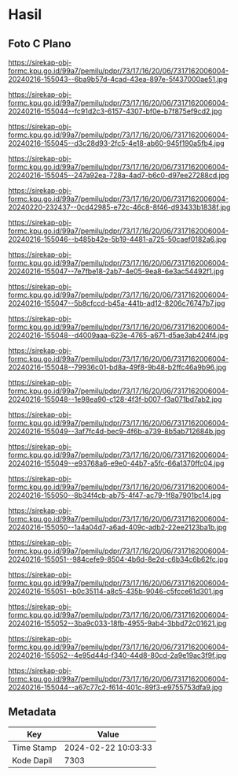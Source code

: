 # Hasil

## Foto C Plano

https://sirekap-obj-formc.kpu.go.id/99a7/pemilu/pdpr/73/17/16/20/06/7317162006004-20240216-155043--6ba9b57d-4cad-43ea-897e-5f437000ae51.jpg

https://sirekap-obj-formc.kpu.go.id/99a7/pemilu/pdpr/73/17/16/20/06/7317162006004-20240216-155044--fc91d2c3-6157-4307-bf0e-b7f875ef9cd2.jpg

https://sirekap-obj-formc.kpu.go.id/99a7/pemilu/pdpr/73/17/16/20/06/7317162006004-20240216-155045--d3c28d93-2fc5-4e18-ab60-945f190a5fb4.jpg

https://sirekap-obj-formc.kpu.go.id/99a7/pemilu/pdpr/73/17/16/20/06/7317162006004-20240216-155045--247a92ea-728a-4ad7-b6c0-d97ee27288cd.jpg

https://sirekap-obj-formc.kpu.go.id/99a7/pemilu/pdpr/73/17/16/20/06/7317162006004-20240220-232437--0cd42985-e72c-46c8-8f46-d93433b1838f.jpg

https://sirekap-obj-formc.kpu.go.id/99a7/pemilu/pdpr/73/17/16/20/06/7317162006004-20240216-155046--b485b42e-5b19-4481-a725-50caef0182a6.jpg

https://sirekap-obj-formc.kpu.go.id/99a7/pemilu/pdpr/73/17/16/20/06/7317162006004-20240216-155047--7e7fbe18-2ab7-4e05-9ea8-6e3ac54492f1.jpg

https://sirekap-obj-formc.kpu.go.id/99a7/pemilu/pdpr/73/17/16/20/06/7317162006004-20240216-155047--5b8cfccd-b45a-441b-ad12-8206c76747b7.jpg

https://sirekap-obj-formc.kpu.go.id/99a7/pemilu/pdpr/73/17/16/20/06/7317162006004-20240216-155048--d4009aaa-623e-4765-a671-d5ae3ab424f4.jpg

https://sirekap-obj-formc.kpu.go.id/99a7/pemilu/pdpr/73/17/16/20/06/7317162006004-20240216-155048--79936c01-bd8a-49f8-9b48-b2ffc46a9b96.jpg

https://sirekap-obj-formc.kpu.go.id/99a7/pemilu/pdpr/73/17/16/20/06/7317162006004-20240216-155048--1e98ea90-c128-4f3f-b007-f3a071bd7ab2.jpg

https://sirekap-obj-formc.kpu.go.id/99a7/pemilu/pdpr/73/17/16/20/06/7317162006004-20240216-155049--3af7fc4d-bec9-4f6b-a739-8b5ab712684b.jpg

https://sirekap-obj-formc.kpu.go.id/99a7/pemilu/pdpr/73/17/16/20/06/7317162006004-20240216-155049--e93768a6-e9e0-44b7-a5fc-66a1370ffc04.jpg

https://sirekap-obj-formc.kpu.go.id/99a7/pemilu/pdpr/73/17/16/20/06/7317162006004-20240216-155050--8b34f4cb-ab75-4f47-ac79-1f8a7901bc14.jpg

https://sirekap-obj-formc.kpu.go.id/99a7/pemilu/pdpr/73/17/16/20/06/7317162006004-20240216-155050--1a4a04d7-a6ad-409c-adb2-22ee2123ba1b.jpg

https://sirekap-obj-formc.kpu.go.id/99a7/pemilu/pdpr/73/17/16/20/06/7317162006004-20240216-155051--984cefe9-8504-4b6d-8e2d-c6b34c6b62fc.jpg

https://sirekap-obj-formc.kpu.go.id/99a7/pemilu/pdpr/73/17/16/20/06/7317162006004-20240216-155051--b0c35114-a8c5-435b-9046-c5fcce61d301.jpg

https://sirekap-obj-formc.kpu.go.id/99a7/pemilu/pdpr/73/17/16/20/06/7317162006004-20240216-155052--3ba9c033-18fb-4955-9ab4-3bbd72c01621.jpg

https://sirekap-obj-formc.kpu.go.id/99a7/pemilu/pdpr/73/17/16/20/06/7317162006004-20240216-155052--4e95d44d-f340-44d8-80cd-2a9e19ac3f9f.jpg

https://sirekap-obj-formc.kpu.go.id/99a7/pemilu/pdpr/73/17/16/20/06/7317162006004-20240216-155044--a67c77c2-f614-401c-89f3-e9755753dfa9.jpg


## Metadata

| Key        | Value               |
| ---------- | ------------------- |
| Time Stamp | 2024-02-22 10:03:33 |
| Kode Dapil | 7303                |



